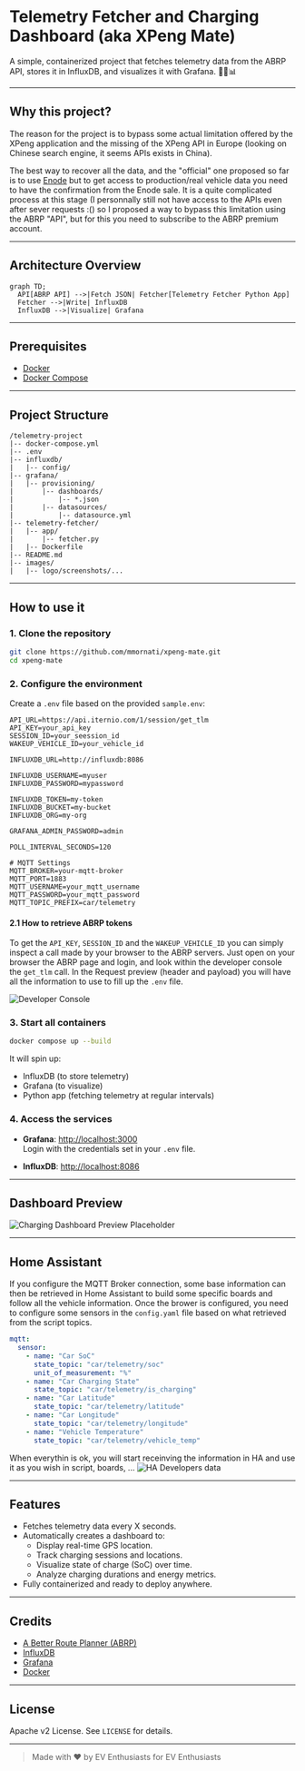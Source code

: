 # Telemetry Fetcher and Charging Dashboard (aka XPeng Mate)

A simple, containerized project that fetches telemetry data from the ABRP API, stores it in InfluxDB, and visualizes it with Grafana. 🚗🔋📊

---

## Why this project?

The reason for the project is to bypass some actual limitation offered by the XPeng application and the missing of the XPeng API in Europe (looking on Chinese search engine, it seems APIs exists in China).

The best way to recover all the data, and the "official" one proposed so far is to use [Enode](https://enode.com/) but to get access to production/real vehicle data you need to have the confirmation from the Enode sale.
It is a quite complicated process at this stage (I personnally still not have access to the APIs even after sever requests :() so I proposed a way to bypass this limitation using the ABRP "API", but for this you need to subscribe to the ABRP premium account.

---

## Architecture Overview

```mermaid
graph TD;
  API[ABRP API] -->|Fetch JSON| Fetcher[Telemetry Fetcher Python App]
  Fetcher -->|Write| InfluxDB
  InfluxDB -->|Visualize| Grafana
```

---

## Prerequisites

- [Docker](https://docs.docker.com/get-docker/)
- [Docker Compose](https://docs.docker.com/compose/)

---

## Project Structure

```
/telemetry-project
|-- docker-compose.yml
|-- .env
|-- influxdb/
|   |-- config/
|-- grafana/
|   |-- provisioning/
|       |-- dashboards/
|           |-- *.json
|       |-- datasources/
|           |-- datasource.yml
|-- telemetry-fetcher/
|   |-- app/
|       |-- fetcher.py
|   |-- Dockerfile
|-- README.md
|-- images/
|   |-- logo/screenshots/...
```

---

## How to use it

### 1. Clone the repository

```bash
git clone https://github.com/mmornati/xpeng-mate.git
cd xpeng-mate
```

### 2. Configure the environment

Create a `.env` file based on the provided `sample.env`:

```dotenv
API_URL=https://api.iternio.com/1/session/get_tlm
API_KEY=your_api_key
SESSION_ID=your_seession_id
WAKEUP_VEHICLE_ID=your_vehicle_id

INFLUXDB_URL=http://influxdb:8086

INFLUXDB_USERNAME=myuser
INFLUXDB_PASSWORD=mypassword

INFLUXDB_TOKEN=my-token
INFLUXDB_BUCKET=my-bucket
INFLUXDB_ORG=my-org

GRAFANA_ADMIN_PASSWORD=admin

POLL_INTERVAL_SECONDS=120

# MQTT Settings
MQTT_BROKER=your-mqtt-broker
MQTT_PORT=1883
MQTT_USERNAME=your_mqtt_username
MQTT_PASSWORD=your_mqtt_password
MQTT_TOPIC_PREFIX=car/telemetry
```

#### 2.1 How to retrieve ABRP tokens
To get the `API_KEY`, `SESSION_ID` and the `WAKEUP_VEHICLE_ID` you can simply inspect a call made by your browser to the ABRP servers.
Just open on your browser the ABRP page and login, and look within the developer console the `get_tlm` call. In the Request preview (header and payload) you will have all the information to use to fill up the `.env` file.
 
![Developer Console](images/developer-console.png)

### 3. Start all containers

```bash
docker compose up --build
```

It will spin up:
- InfluxDB (to store telemetry)
- Grafana (to visualize)
- Python app (fetching telemetry at regular intervals)

### 4. Access the services

- **Grafana**: [http://localhost:3000](http://localhost:3000)  
  Login with the credentials set in your `.env` file.

- **InfluxDB**: [http://localhost:8086](http://localhost:8086)

---

## Dashboard Preview

![Charging Dashboard Preview Placeholder](images/dashboard-preview.png)

---

## Home Assistant
If you configure the MQTT Broker connection, some base information can then be retrieved in Home Assistant to build some specific boards and follow all the vehicle information.
Once the brower is configured, you need to configure some sensors in the `config.yaml` file based on what retrieved from the script topics.

```yaml
mqtt:
  sensor:
    - name: "Car SoC"
      state_topic: "car/telemetry/soc"
      unit_of_measurement: "%"
    - name: "Car Charging State"
      state_topic: "car/telemetry/is_charging"
    - name: "Car Latitude"
      state_topic: "car/telemetry/latitude"
    - name: "Car Longitude"
      state_topic: "car/telemetry/longitude"
    - name: "Vehicle Temperature"
      state_topic: "car/telemetry/vehicle_temp"
```

When everythin is ok, you will start receinving the information in HA and use it as you wish in script, boards, ...
![HA Developers data](images/home_assistant_sensors.png)


---

## Features

- Fetches telemetry data every X seconds.
- Automatically creates a dashboard to:
  - Display real-time GPS location.
  - Track charging sessions and locations.
  - Visualize state of charge (SoC) over time.
  - Analyze charging durations and energy metrics.
- Fully containerized and ready to deploy anywhere.

---

## Credits

- [A Better Route Planner (ABRP)](https://abetterrouteplanner.com/)
- [InfluxDB](https://www.influxdata.com/)
- [Grafana](https://grafana.com/)
- [Docker](https://www.docker.com/)

---

## License

Apache v2 License. See `LICENSE` for details.

---

> Made with ❤️ by EV Enthusiasts for EV Enthusiasts


